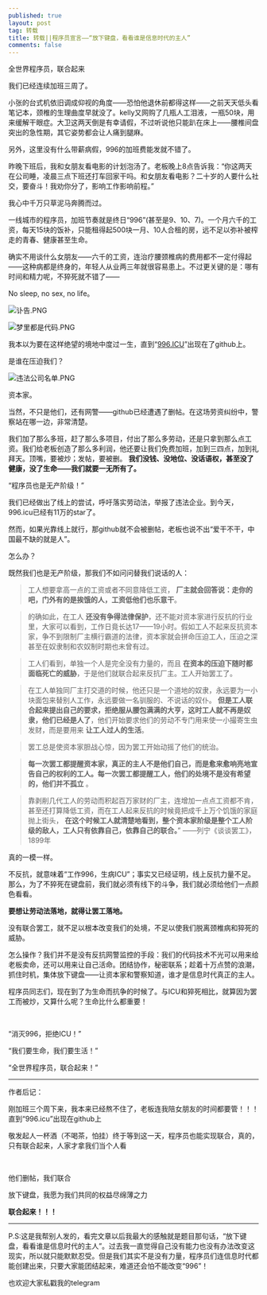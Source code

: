 ```yaml
---
published: true
layout: post
tag: 转载
title: 转载||程序员宣言——“放下键盘，看看谁是信息时代的主人”
comments: false
---
```

全世界程序员，联合起来

我们已经连续加班三周了。

小张的台式机依旧调成仰视的角度——恐怕他退休前都得这样——之前天天低头看笔记本，颈椎的生理曲度早就没了。kelly又网购了几瓶人工泪液，一瓶50块，用来缓解干眼症。大卫这两天倒是有幸请假，不过听说他只能趴在床上——腰椎间盘突出的急性期，其它姿势都会让人痛到腿麻。

另外，这里没有什么带薪病假，996的加班费能发就不错了。

昨晚下班后，我和女朋友看电影的计划泡汤了。老板晚上8点告诉我：“你这两天在公司睡，凌晨三点下班还打车回家干吗。和女朋友看电影？二十岁的人要什么社交，要奋斗！我劝你分了，影响工作影响前程。”

我心中千万只草泥马奔腾而过。

一线城市的程序员，加班节奏就是终日“996”(甚至是9、10、7)。一个月六千的工资，每天15块的饭补，只能租得起500块一月、10人合租的房，远不足以弥补被榨走的青春、健康甚至生命。

确实不用谈什么女朋友——六千的工资，连治疗腰颈椎病的费用都不一定付得起——这种病都是终身的，年轻人从业两三年就很容易患上。不过更关键的是：哪有时间和精力呢，不猝死就不错了——

No sleep, no sex, no life。


<p style="test-align: right">
<img src="https://i.loli.net/2019/03/30/5c9f6ebfbd582.png" alt="讣告.PNG" title="讣告.PNG" />
</p>

<p style="test-align: right">
<img src="https://i.loli.net/2019/03/30/5c9f6ed67115e.png" alt="梦里都是代码.PNG" title="梦里都是代码.PNG" />
</p>

我本以为要在这样绝望的境地中度过一生，直到“<a href="https://996.icu/#/zh_CN">996.ICU</a>”出现在了github上。


是谁在压迫我们？

<p style="test-align: right">
<img src="https://i.loli.net/2019/03/30/5c9f6ec173965.png" alt="违法公司名单.PNG" title="违法公司名单.PNG" />
</p>

资本家。

当然，不只是他们，还有网警——github已经遭遇了删帖。在这场劳资纠纷中，警察站在哪一边，非常清楚。

我们加了那么多班，赶了那么多项目，付出了那么多劳动，还是只拿到那么点工资。我们给老板创造了那么多利润，他还要让我们免费加班，加到三四点，加到礼拜天。顶嘴，要被炒；发帖，要被删。 **我们没钱、没地位、没话语权，甚至没了健康，没了生命——我们就要一无所有了。**

“程序员也是无产阶级！”

我们已经做出了线上的尝试，呼吁落实劳动法，举报了违法企业。到今天，996.icu已经有11万的star了。

然而，如果光靠线上就行，那github就不会被删帖，老板也说不出“爱干不干，中国最不缺的就是人”。

怎么办？

既然我们也是无产阶级，那我们不如问问替我们说话的人：

> 工人想要拿高一点的工资或者不同意降低工资， **厂主就会回答说：走你的吧，门外有的是挨饿的人，工资低他们也乐意干**。

> 的确如此，在工人 **还没有争得法律保护**，还不能对资本家进行反抗的行业里，大家可以看到，工作日竟长达17——19小时。假如工人不起来反抗资本家，争不到限制厂主横行霸道的法律，资本家就会拼命压迫工人，压迫之深甚至在奴隶制和农奴制时期也未曾有过。

> 工人们看到，单独一个人是完全没有力量的，而且 **在资本的压迫下随时都面临死亡的威胁**，于是他们就联合起来反抗厂主。工人开始罢工了。

> 在工人单独同厂主打交道的时候，他还只是一个道地的奴隶，永远要为一小块面包来替别人工作，永远要做一名驯服的、不说话的奴仆。 **但是工人联合起来提出自己的要求，拒绝服从腰包满满的大亨，这时工人就不再是奴隶，他们已经是人了**，他们开始要求他们的劳动不专门用来使一小撮寄生虫发财，而是要用来 **让工人过人的生活**。

> 罢工总是使资本家胆战心惊，因为罢工开始动摇了他们的统治。

> **每一次罢工都提醒资本家，真正的主人不是他们自己，而是愈来愈响亮地宣告自己的权利的工人。每一次罢工都提醒工人，他们的处境不是没有希望的，他们并不孤立** 。

> 靠剥削几代工人的劳动而积起百万家财的厂主，连增加一点点工资都不肯，甚至还打算降低工资，而在工人起来反抗的时候竟把成千上万个饥饿的家庭抛上街头， **在这个时候工人就清楚地看到，整个资本家阶级是整个工人阶级的敌人，工人只有依靠自己，依靠自己的联合。**”
——列宁《谈谈罢工》，1899年

真的一模一样。

不反抗，就意味着“工作996，生病ICU”；事实又已经证明，线上反抗力量不足。那么，为了不猝死在键盘前，我们就必须有线下的斗争，我们就必须给他们一点颜色看看。

**要想让劳动法落地，就得让罢工落地。**

没有联合罢工，就不足以根本改变我们的处境，不足以使我们脱离颈椎病和猝死的威胁。

怎么操作？我们并不是没有反抗网警监控的手段：我们的代码技术不光可以用来给老板卖命，还可以用来让自己活命。团结协作，秘密联系；趁着十万点赞的浪潮，抓住时机，集体放下键盘——让资本家和警察知道，谁才是信息时代真正的主人。

程序员同志们，现在到了为生命而抗争的时候了。与ICU和猝死相比，就算因为罢工而被炒，又算什么呢？生命比什么都重要！

<br />

“消灭996，拒绝ICU！”

“我们要生命，我们要生活！”

“全世界程序员，联合起来！”

---

作者后记：

刚加班三个周下来，我本来已经熬不住了，老板连我陪女朋友的时间都要管！！！直到“996.icu”出现在github上

敬发起人一杯酒（不喝茶，怕挂）终于等到这一天，程序员也能实现联合，真的，只有联合起来，人家才拿我们当个人看

<br />

他们删帖，我们联合

放下键盘，我愿为我们共同的权益尽绵薄之力

**联合起来！！！**

---
P.S:这是我帮别人发的，看完文章以后我最大的感触就是题目那句话，“放下键盘，看看谁是信息时代的主人”。过去我一直觉得自己没有能力也没有办法改变这现实，所以就只能默默忍受。但是我们其实不是没有力量，程序员们连信息时代都能创建出来，只要大家能团结起来，难道还会怕不能改变“996”！

也欢迎大家私戳我的telegram

